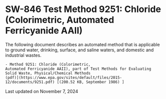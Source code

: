 
# SW-846 Test Method 9251: Chloride (Colorimetric, Automated Ferricyanide AAII)  


The following document describes an automated method that is applicable
to ground water, drinking, surface, and saline waters, and domestic and
industrial wastes.

    - Method 9251: Chloride (Colorimetric,
    Automated Ferricyanide AAII), part of Test Methods for Evaluating
    Solid Waste, Physical/Chemical Methods
    (pdf)](https://www.epa.gov/sites/default/files/2015-12/documents/9251.pdf) [(200.52 KB, September 1986) ] 

Last updated on November 7, 2024

